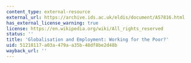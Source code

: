 ```yaml
---
content_type: external-resource
external_url: https://archive.ids.ac.uk/eldis/document/A57816.html
has_external_license_warning: true
license: https://en.wikipedia.org/wiki/All_rights_reserved
status: ''
title: 'Globalisation and Employment: Working for the Poor?'
uid: 51218117-a03a-479a-a35b-48df8be2d48b
wayback_url: ''
---
```

